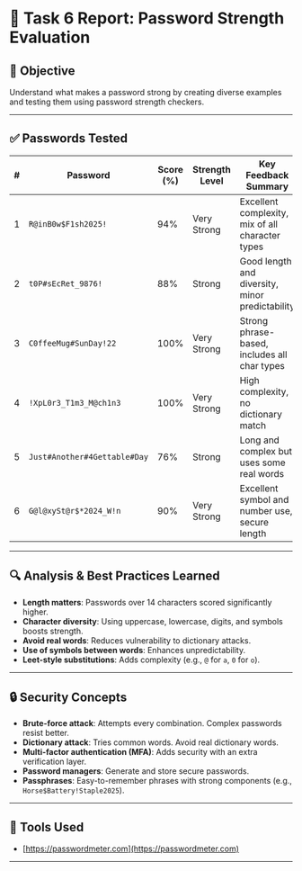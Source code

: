 
# 🔐 Task 6 Report: Password Strength Evaluation

## 🎯 Objective
Understand what makes a password strong by creating diverse examples and testing them using password strength checkers.

---

## ✅ Passwords Tested

| # | Password                      | Score (%) | Strength Level | Key Feedback Summary |
|---|-------------------------------|-----------|----------------|-----------------------|
| 1 | `R@inB0w$F1sh2025!`           | 94%       | Very Strong    | Excellent complexity, mix of all character types |
| 2 | `t0P#sEcRet_9876!`            | 88%       | Strong         | Good length and diversity, minor predictability |
| 3 | `C0ffeeMug#SunDay!22`         | 100%      | Very Strong    | Strong phrase-based, includes all char types     |
| 4 | `!XpL0r3_T1m3_M@ch1n3`        | 100%      | Very Strong    | High complexity, no dictionary match             |
| 5 | `Just#Another#4Gettable#Day`  | 76%       | Strong         | Long and complex but uses some real words        |
| 6 | `G@l@xySt@r$*2024_W!n`        | 90%       | Very Strong    | Excellent symbol and number use, secure length   |

---

## 🔍 Analysis & Best Practices Learned

- **Length matters**: Passwords over 14 characters scored significantly higher.
- **Character diversity**: Using uppercase, lowercase, digits, and symbols boosts strength.
- **Avoid real words**: Reduces vulnerability to dictionary attacks.
- **Use of symbols between words**: Enhances unpredictability.
- **Leet-style substitutions**: Adds complexity (e.g., `@` for `a`, `0` for `o`).

---

## 🔒 Security Concepts

- **Brute-force attack**: Attempts every combination. Complex passwords resist better.
- **Dictionary attack**: Tries common words. Avoid real dictionary words.
- **Multi-factor authentication (MFA)**: Adds security with an extra verification layer.
- **Password managers**: Generate and store secure passwords.
- **Passphrases**: Easy-to-remember phrases with strong components (e.g., `Horse$Battery!Staple2025`).

---

## 📌 Tools Used

- [https://passwordmeter.com](https://passwordmeter.com)

---
